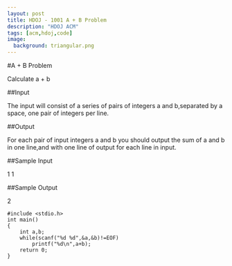 ```yaml
---
layout: post
title: HDOJ - 1001 A + B Problem
description: "HDOJ ACM"
tags: [acm,hdoj,code]
image:
  background: triangular.png
---
```


#A + B Problem

Calculate a + b

##Input

The input will consist of a series of pairs of integers a and b,separated by a space, one pair of integers per line.

##Output

For each pair of input integers a and b you should output the sum of a and b in one line,and with one line of output for each line in input.

##Sample Input

1 1

##Sample Output

2


```
#include <stdio.h>
int main()
{
	int a,b;
	while(scanf("%d %d",&a,&b)!=EOF)
		printf("%d\n",a+b);
	return 0;
}
```